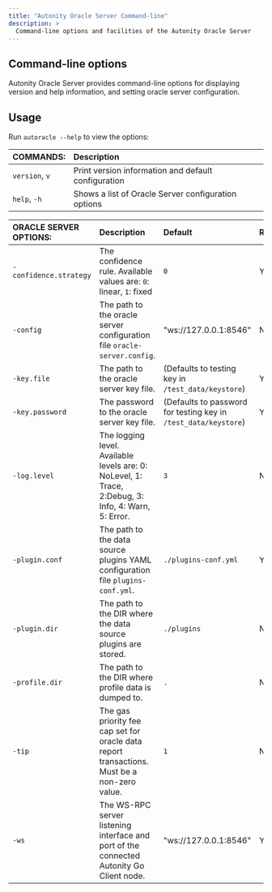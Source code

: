 ```yaml
---
title: "Autonity Oracle Server Command-line"
description: >
  Command-line options and facilities of the Autonity Oracle Server
---
```


## Command-line options

Autonity Oracle Server provides command-line options for displaying version and help information, and setting oracle server configuration.

## Usage

Run `autoracle --help` to view the options:

| COMMANDS: | Description |
|:--|:--|
| `version`, `v` | Print version information and default configuration |
| `help`, `-h`  | Shows a list of Oracle Server configuration options |


| ORACLE SERVER OPTIONS: | Description | Default | Required? |
|:--|:--|:--|:--|
| `-confidence.strategy` | The confidence rule. Available values are:  `0`: linear, `1`: fixed | `0` | Yes |
| `-config` | The path to the oracle server configuration file `oracle-server.config`. | "ws://127.0.0.1:8546" | No |
| `-key.file` | The path to the oracle server key file. | (Defaults to testing key in `/test_data/keystore`) | Yes |
| `-key.password` | The password to the oracle server key file. | (Defaults to password for testing key in `/test_data/keystore`) | Yes |
| `-log.level` | The logging level. Available levels are:  0: NoLevel, 1: Trace, 2:Debug, 3: Info, 4: Warn, 5: Error. | `3` | No |
| `-plugin.conf` | The path to the data source plugins YAML configuration file `plugins-conf.yml`. | `./plugins-conf.yml` | Yes |
| `-plugin.dir` | The path to the DIR where the data source plugins are stored. | `./plugins` | No |
| `-profile.dir` | The path to the DIR where profile data is dumped to. | `.` | No |
| `-tip` | The gas priority fee cap set for oracle data report transactions. Must be a non-zero value. | `1` | No |  
| `-ws` | The WS-RPC server listening interface and port of the connected Autonity Go Client node. | "ws://127.0.0.1:8546" | Yes |
